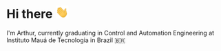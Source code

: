 # Hi there <img src=https://raw.githubusercontent.com/arthurkko/arthurkko/main/img/wave.gif width="30px">

<!--
**arthurkko/arthurkko** is a ✨ _special_ ✨ repository because its `README.md` (this file) appears on your GitHub profile.

Here are some ideas to get you started:

- 🔭 I’m currently working on ...
- 🌱 I’m currently learning ...
- 👯 I’m looking to collaborate on ...
- 🤔 I’m looking for help with ...
- 💬 Ask me about ...
- 📫 How to reach me: ...
- 😄 Pronouns: ...
- ⚡ Fun fact: ...
-->

I'm Arthur, currently graduating in Control and Automation Engineering at Instituto Mauá de Tecnologia in Brazil 🇧🇷
